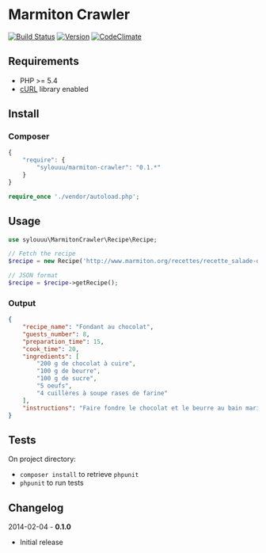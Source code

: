 # Marmiton Crawler

[![Build Status](http://img.shields.io/travis/sylouuu/marmiton-crawler.svg?style=flat)](https://travis-ci.org/sylouuu/marmiton-crawler)
[![Version](http://img.shields.io/packagist/v/sylouuu/marmiton-crawler.svg?style=flat)](https://packagist.org/packages/sylouuu/marmiton-crawler)
[![CodeClimate](http://img.shields.io/codeclimate/github/sylouuu/marmiton-crawler.svg?style=flat)](https://codeclimate.com/github/sylouuu/marmiton-crawler)

## Requirements

* PHP >= 5.4
* [cURL](http://php.net/manual/fr/book.curl.php/) library enabled

## Install

### Composer

```js
{
    "require": {
        "sylouuu/marmiton-crawler": "0.1.*"
    }
}
```

```php
require_once './vendor/autoload.php';
```

## Usage

```php
use sylouuu\MarmitonCrawler\Recipe\Recipe;

// Fetch the recipe
$recipe = new Recipe('http://www.marmiton.org/recettes/recette_salade-de-papayes-epicee_333809.aspx');

// JSON format
$recipe = $recipe->getRecipe();
```

### Output

```json
{
    "recipe_name": "Fondant au chocolat",
    "guests_number": 8,
    "preparation_time": 15,
    "cook_time": 20,
    "ingredients": [
        "200 g de chocolat à cuire",
        "100 g de beurre",
        "100 g de sucre",
        "5 oeufs",
        "4 cuillères à soupe rases de farine"
    ],
    "instructions": "Faire fondre le chocolat et le beurre au bain marie à feu doux, ou au micro ondes sur le programme 'décongélation'.\n\nQuand c'est bien fondu, ajouter les jaunes d?oeufs. Bien battre. Ajouter ensuite le sucre et la farine, puis incorporer les blancs d?oeufs montés en neige bien fermes.\n\nBien graisser et fariner un moule à manqué.\n\nCuire à four moyen (180°C environ) pendant 20 min.\n\n  Remarques : Ce fondant est beaucoup moins calorique que celui qui a déjà été 'publié', et il est vraiment délicieux. \nNDLR : Une parfaite recette de Noel ! C'est un fondant, il est donc normal qu'il soit un peu moins cuit au centre, mais vous pouvez toujours le laisser un peu plus longtemps au four si vous l'aimez plus cuit... Essayez-le, vous ne le regretterez pas, je n'arrête pas de distribuer cette recette à mes amis..."
}
```

## Tests

On project directory:

* `composer install` to retrieve `phpunit`
* `phpunit` to run tests

## Changelog

2014-02-04 - **0.1.0**

* Initial release

